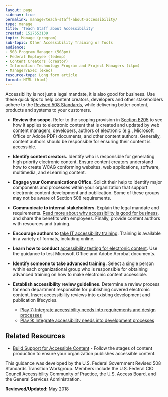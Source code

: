 ```yaml
---
layout: page
sidenav: true
permalink: manage/teach-staff-about-accessibility/
type: manage
title: 'Teach Staff about Accessibility'
created: 1527553139
topic: Manage (program)
sub-topic: Other Accessibility Training or Tools
audience:
- 508 Program Manager (508pm)
- Federal Employee (fedemp)
- Content Creators (creator)
- Information Technology Program and Project Managers (itpm)
- Manager/Exec (exec)
resource-type: Long form article
format: HTML (html)
---
```


Accessibility is not just a legal mandate, it is also good for business. Use these quick tips to help content creators, developers and other stakeholders adhere to the  [Revised 508 Standards][1], while delivering better content, products and systems to your customers.

  * **Review the scope.** Refer to the scoping provision in [Section E205][2] to see how it applies to electronic content that is created and updated by web content managers, developers, authors of electronic (e.g., Microsoft Office or Adobe PDF) documents, and other content authors. Generally, content authors should be responsible for ensuring their content is accessible.

  * **Identify content creators.** Identify who is responsible for generating high priority electronic content. Ensure content creators understand how to create WCAG conforming websites, web applications, software, multimedia, and eLearning content.

  * **Engage your Communications Office.** Solicit their help to identify major components and processes within your organization that support electronic content development and publication. Some of these groups may not be aware of Section 508 requirements.

  * **Communicate to internal stakeholders.** Explain the legal mandate and requirements.  [Read more about why accessibility is good for business][3], and share the benefits with employees. Finally, provide content authors with resources and training.

  * **Encourage authors to**  [take IT accessibility training][4]. Training is available in a variety of formats, including online.

  * **Learn how to conduct**  [accessibility testing for electronic content][5]. Use the guidance to test Microsoft Office and Adobe Acrobat documents.

  * **Identify someone to take advanced training.** Select a single person within each organizational group who is responsible for obtaining advanced training on how to make electronic content accessible.

  * **Establish accessibility review guidelines.** Determine a review process for each department responsible for publishing covered electronic content. Insert accessibility reviews into existing development and publication lifecycles.

    *  [Play 7: Integrate accessibility needs into requirements and design processes][6]
    *  [Play 9: Integrate accessibility needs into development processes][7]

## Related Resources

  * [Build Support for Accessible Content][8] - Follow the stages of content production to ensure your organization publishes accessible content. 

This guidance was developed by the U.S. Federal Government Revised 508 Standards Transition Workgroup. Members include the U.S. Federal CIO Council Accessibility Community of Practice, the U.S. Access Board, and the General Services Administration.

  


**Reviewed/Updated:** May 2018

 [1]: https://www.access-board.gov/guidelines-and-standards/communications-and-it/about-the-ict-refresh/final-rule/text-of-the-standards-and-guidelines
 [2]: https://www.access-board.gov/guidelines-and-standards/communications-and-it/about-the-ict-refresh/final-rule/text-of-the-standards-and-guidelines#E205-content
 [3]: {{site.baseurl}}/blog/infographic-the-case-for-universal-design
 [4]: {{site.baseurl}}/training/
 [5]: {{site.baseurl}}/test
 [6]: {{site.baseurl}}/tools/playbooks/technology-accessibility-playbook-intro/play07/
 [7]: {{site.baseurl}}/tools/playbooks/technology-accessibility-playbook-intro/play09/
 [8]: {{site.baseurl}}/manage/support-accessible-content